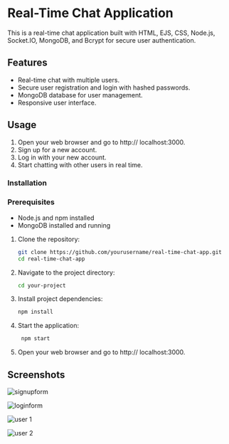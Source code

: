 # Real-Time Chat Application

This is a real-time chat application built with HTML, EJS, CSS, Node.js, Socket.IO, MongoDB, and Bcrypt for secure user authentication.

## Features

- Real-time chat with multiple users.
- Secure user registration and login with hashed passwords.
- MongoDB database for user management.
- Responsive user interface.

## Usage
1. Open your web browser and go to http:// localhost:3000.
2. Sign up for a new account.
3. Log in with your new account.
4. Start chatting with other users in real time.

### Installation

### Prerequisites
- Node.js and npm installed
- MongoDB installed and running

1. Clone the repository:
   ```sh
   git clone https://github.com/yourusername/real-time-chat-app.git
   cd real-time-chat-app
   
2. Navigate to the project directory:
   ```sh
   cd your-project

3. Install project dependencies:
    ```sh
    npm install

4. Start the application:
   ```sh
    npm start
   
5. Open your web browser and go to http:// localhost:3000.


## Screenshots

![signupform](https://github.com/iamawez/Realtimechatapp/assets/108227269/cd8d19ed-022f-4315-966c-cf9c195391af)

![loginform](https://github.com/iamawez/Realtimechatapp/assets/108227269/6fb0e008-7e9e-4236-ac6d-97fad5ab81d6)

![user 1](https://github.com/iamawez/Realtimechatapp/assets/108227269/78344467-c974-4161-90cd-96b6f3174db2)

![user 2](https://github.com/iamawez/Realtimechatapp/assets/108227269/62c56143-c95b-4155-a7c2-95c1d41a73a0)



